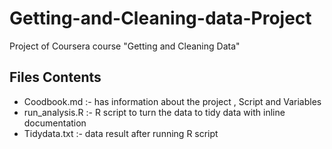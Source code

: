 # Getting-and-Cleaning-data-Project
Project of Coursera course "Getting and Cleaning Data"
## Files Contents
* Coodbook.md :- has information about the project , Script and Variables
* run_analysis.R :- R script to turn the data to tidy data with inline documentation
* Tidydata.txt :- data result after running R script
